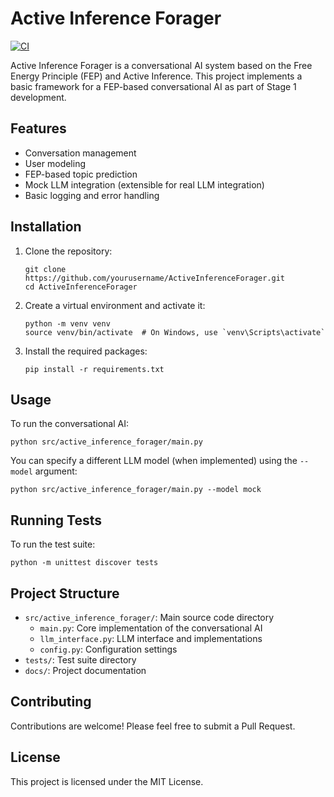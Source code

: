 # Active Inference Forager

[![CI](https://github.com/leonvanbokhorst/ActiveInferenceForager/actions/workflows/ci.yml/badge.svg)](https://github.com/leonvanbokhorst/ActiveInferenceForager/actions/workflows/ci.yml)

Active Inference Forager is a conversational AI system based on the Free Energy Principle (FEP) and Active Inference. This project implements a basic framework for a FEP-based conversational AI as part of Stage 1 development.

## Features

- Conversation management
- User modeling
- FEP-based topic prediction
- Mock LLM integration (extensible for real LLM integration)
- Basic logging and error handling

## Installation

1. Clone the repository:
   ```
   git clone https://github.com/yourusername/ActiveInferenceForager.git
   cd ActiveInferenceForager
   ```

2. Create a virtual environment and activate it:
   ```
   python -m venv venv
   source venv/bin/activate  # On Windows, use `venv\Scripts\activate`
   ```

3. Install the required packages:
   ```
   pip install -r requirements.txt
   ```

## Usage

To run the conversational AI:

```
python src/active_inference_forager/main.py
```

You can specify a different LLM model (when implemented) using the `--model` argument:

```
python src/active_inference_forager/main.py --model mock
```

## Running Tests

To run the test suite:

```
python -m unittest discover tests
```

## Project Structure

- `src/active_inference_forager/`: Main source code directory
  - `main.py`: Core implementation of the conversational AI
  - `llm_interface.py`: LLM interface and implementations
  - `config.py`: Configuration settings
- `tests/`: Test suite directory
- `docs/`: Project documentation

## Contributing

Contributions are welcome! Please feel free to submit a Pull Request.

## License

This project is licensed under the MIT License.
